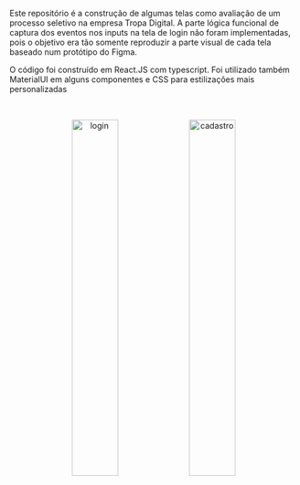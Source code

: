 <div>
 <p>
  Este repositório é a construção de algumas telas como avaliação de um processo seletivo na empresa Tropa Digital.
A parte lógica funcional de captura dos eventos nos inputs na tela de login não foram implementadas, pois o objetivo era tão somente reproduzir a parte visual de cada tela baseado num protótipo do Figma.
 </p>
 <p>
  O código foi construído em React.JS com typescript. Foi utilizado também MaterialUI em alguns componentes e CSS para estilizações mais personalizadas
 </p>
</div>
 <br/>
<div align='center' style={display: 'flex', alignItems='center'}>
  <p float='center' style={display:'flex',  justify-content: 'space-between'}>
    <img src="https://github.com/DiegoGLins/Teste2_TropaDigital/assets/107010634/7f126b10-fd7a-466b-bafb-0adea1506e8c" alt="login" width="40%">
    <img src="https://github.com/DiegoGLins/Teste2_TropaDigital/assets/107010634/c8faa6e1-0242-4086-8e8f-431a891c5353" alt="cadastro" width="40%" heigth='80%'> 
  </p>
</div>

